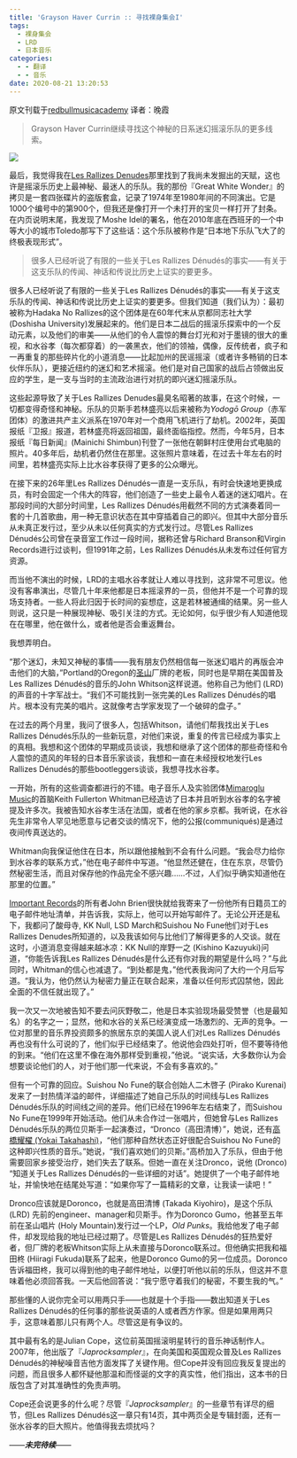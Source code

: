 ```yaml
---
title: 'Grayson Haver Currin :: 寻找裸身集会I'
tags:
  - 裸身集会
  - LRD
  - 日本音乐
categories:
  - - 翻译
  - - 音乐
date: 2020-08-21 13:20:53
---
```


原文刊载于[redbullmusicacademy](https://daily.redbullmusicacademy.com/2014/12/les-rallizes-denudes-feature) 译者：晚霞

> Grayson Haver Currin继续寻找这个神秘的日系迷幻摇滚乐队的更多线索。

![](https://media.redbullmusicacademy.com/assets/601/197/62/les-rallizes-denudes-feature-title.jpg?auto=format&w=1280)

最后，我觉得我在[Les Rallizes Denudes](https://en.wikipedia.org/wiki/Les_Rallizes_Denudes)那里找到了我尚未发掘出的天赋，这也许是摇滚乐历史上最神秘、最迷人的乐队。我的那份『Great White Wonder』的拷贝是一套四张碟片的盗版套盒，记录了1974年至1980年间的不同演出。它是1000个编号中的第900个，但我还是像打开一个未打开的宝贝一样打开了封条。在内页说明末尾，我发现了Moshe Idel的署名，他在2010年底在西班牙的一个中等大小的城市Toledo那写下了这些话：这个乐队被称作是“日本地下乐队飞大了的终极表现形式”。

> 很多人已经听说了有限的一些关于Les Rallizes Dénudés的事实——有关于这支乐队的传闻、神话和传说比历史上证实的要更多。

很多人已经听说了有限的一些关于Les Rallizes Dénudés的事实——有关于这支乐队的传闻、神话和传说比历史上证实的要更多。但我们知道（我们认为）：最初被称为Hadaka No Rallizes的这个团体是在60年代末从京都同志社大学(Doshisha University)发展起来的。他们是日本二战后的摇滚乐探索中的一个反动元素，以及他们的审美——从他们的令人震惊的舞台灯光和对于墨镜的很大的重视，和水谷孝（每次都穿着）的一袭黑衣，他们的领袖，偶像，反传统者，疯子和一再重复的那些碎片化的小道消息——比起加州的民谣摇滚（或者许多畅销的日本伙伴乐队），更接近纽约的迷幻和艺术摇滚。他们是对自己国家的战后占领做出反应的学生，是一支与当时的主流政治进行对抗的即兴迷幻摇滚乐队。

这些起源导致了关于Les Rallizes Denudes最臭名昭著的故事，在这个时候，一切都变得奇怪和神秘。乐队的贝斯手若林盛亮以后来被称为*Yodogō Group*（赤军团体）的激进共产主义派系在1970年对一个商用飞机进行了劫机。2002年，英国报纸『卫报』报道，若林盛亮将返回祖国，最终面临指控。然而，今年5月，日本报纸『每日新闻』(Mainichi Shimbun)刊登了一张他在朝鲜村庄使用台式电脑的照片。40多年后，劫机者仍然住在那里。这张照片意味着，在过去十年左右的时间里，若林盛亮实际上比水谷孝获得了更多的公众曝光。

在接下来的26年里Les Rallizes Dénudés一直是一支乐队，有时会快速地更换成员，有时会固定一个伟大的阵容，他们创造了一些史上最令人着迷的迷幻唱片。在那段时间的大部分时间里，Les Rallizes Dénudés用截然不同的方式演奏着同一套的十几首歌曲，用一种无意识状态在其中穿插着自己的即兴。但其中大部分音乐从未真正发行过，至少从未以任何真实的方式发行过。尽管Les Rallizes Dénudés公司曾在录音室工作过一段时间，据称还曾与Richard Branson和Virgin Records进行过谈判，但1991年之前，Les Rallizes Dénudés从未发布过任何官方资源。

而当他不演出的时候，LRD的主唱水谷孝就让人难以寻找到，这非常不可思议。他没有客串演出，尽管几十年来他都是日本摇滚界的一员，但他并不是一个可靠的现场支持者。一些人将此归因于长时间的妄想症，这是若林被通缉的结果。另一些人则说，这只是一种展现神秘、吸引关注的方式。无论如何，似乎很少有人知道他现在在哪里，他在做什么，或者他是否会重返舞台。

我想弄明白。

“那个迷幻，未知又神秘的事情——我有朋友仍然相信每一张迷幻唱片的再版会冲击他们的大脑，”Portland的Oregon的[圣山](https://www.holymountain.com/)厂牌的老板，同时也是早期在美国普及Les Rallizes Dénudés的音乐的John Whitson这样说道。他称自己为他们 (LRD)的声音的十字军战士。“我们不可能找到一张完美的Les Rallizes Dénudés的唱片。根本没有完美的唱片。这就像考古学家发现了一个破碎的盘子。”

在过去的两个月里，我问了很多人，包括Whitson，请他们帮我找出关于Les Rallizes Dénudés乐队的一些新玩意，对他们来说，重复的传言已经成为事实上的真相。我想和这个团体的早期成员谈谈，我想和继承了这个团体的那些奇怪和令人震惊的遗风的年轻的日本音乐家谈谈，我想和一直在未经授权地发行Les Rallizes Dénudés的那些bootleggers谈谈，我想寻找水谷孝。

一开始，所有的这些调查都进行的不错。电子音乐人及实验团体[Mimaroglu Music](https://www.mimaroglumusic.com/index.html)的首脑Keith Fullerton Whitman已经造访了日本并且听到水谷孝的名字被提及许多次。我被告知水谷孝生活在法国，或者在他的家乡京都。我听说，在水谷先生非常令人罕见地愿意与记者交谈的情况下，他的公报(communiqués)是通过夜间传真送达的。

Whitman向我保证他住在日本，所以跟他接触到不会有什么问题。“我会尽力给你到水谷孝的联系方式，”他在电子邮件中写道。“他显然还健在，住在东京，尽管仍然秘密生活，而且对保存他的作品完全不感兴趣……不过，人们似乎确实知道他在那里的位置。”

[Important Records](https://www.importantrecords.com/)的所有者John Brien很快就给我寄来了一份他所有日籍员工的电子邮件地址清单，并告诉我，实际上，他可以开始写邮件了。无论公开还是私下，我都问了酸母寺, KK Null, LSD March和Suishou No Fune他们对于Les Rallizes Denudes所知道的，以及我该如何与比他们了解得更多的人交谈。就在这时，小道消息变得越来越冰凉：KK Null的岸野一之 (Kishino Kazuyuki)问道，“你能告诉我Les Rallizes Dénudés是什么还有你对我的期望是什么吗？”与此同时，Whitman的信心也减退了。“到处都是鬼，”他代表我询问了大约一个月后写道。“我认为，他仍然认为秘密力量正在联合起来，准备以任何形式囚禁他，因此全面的不信任就出现了。”

我一次又一次地被告知不要去问灰野敬二，他是日本实验现场最受赞誉（也是最知名）的名字之一；显然，他和水谷的关系已经演变成一场激烈的、无声的竞争。一位对那里的音乐界投资颇多的旅居东京的美国人说人们对Les Rallizes Dénudés再也没有什么可说的了，他们似乎已经结束了。他说他会四处打听，但不要等待他的到来。“他们在这里不像在海外那样受到重视，”他说。“说实话，大多数你认为会想要谈论他们的人，对于他们那一代来说，不会有多喜欢的。”

但有一个可靠的回应。Suishou No Fune的联合创始人二木啓子 (Pirako Kurenai)发来了一封热情洋溢的邮件，详细描述了她自己乐队的时间线与Les Rallizes Dénudés乐队的时间线之间的差异。他们已经在1996年左右结束了，而Suishou No Fune在1999年开始活动。他们从未合作过一张唱片，但她曾与Les Rallizes Dénudés乐队的两位贝斯手一起演奏过，“Dronco（高田清博）”，她说，还有[高橋耀櫂 (Yokai Takahashi)](https://www.discogs.com/artist/801182-Yokai-Takahashi)，“他们那种自然状态正好很配合Suishou No Fune的这种即兴性质的音乐。”她说，“我们喜欢她们的贝斯。”高桥加入了乐队，但由于他需要回家乡接受治疗，她们失去了联系。但她一直在关注Dronco，说他 (Dronco) “知道关于Les Rallizes Dénudés的一些详细的对话”。她提供了一个电子邮件地址，并愉快地在结尾处写道：“如果你写了一篇精彩的文章，让我读一读吧！”

Dronco应该就是Doronco，也就是高田清博 (Takada Kiyohiro)，是这个乐队 (LRD) 先前的engineer、manager和贝斯手。作为Doronco Gumo，他甚至五年前在圣山唱片 (Holy Mountain)发行过一个LP，*Old Punks*。我给他发了电子邮件，却发现给我的地址已经过期了。尽管是Les Rallizes Dénudés的狂热爱好者，但厂牌的老板Whitson实际上从未直接与Doronco联系过。但他确实把我和福田柊 (Hiiragi Fukuda)联系了起来，他是Doronco Gumo的另一位成员。Doronco告诉福田柊，我可以得到他的电子邮件地址，以便打听他以前的乐队，但这并不意味着他必须回答我。一天后他回答说：“我宁愿守着我们的秘密，不要生我的气。”

那些懂的人说你完全可以用两只手——也就是十个手指——数出知道关于Les Rallizes Dénudés的任何事的那些说英语的人或者西方作家。但是如果用两只手，这意味着那儿只有两个人。尽管这是有争议的。

其中最有名的是Julian Cope，这位前英国摇滚明星转行的音乐神话制作人。2007年，他出版了『*Japrocksampler*』，在向美国和英国观众普及Les Rallizes Dénudés的神秘噪音吉他方面发挥了关键作用。但Cope并没有回应我反复提出的问题，而且很多人都怀疑他那温和而怪诞的文字的真实性，他们指出，这本书的日版包含了对其准确性的免责声明。

Cope还会说更多的什么呢？尽管『*Japrocksampler*』的一些章节有详尽的细节，但Les Rallizes Dénudés这一章只有14页，其中两页全是专辑封面，还有一张水谷孝的巨大照片。他值得我去烦扰吗？

——***未完待续***——